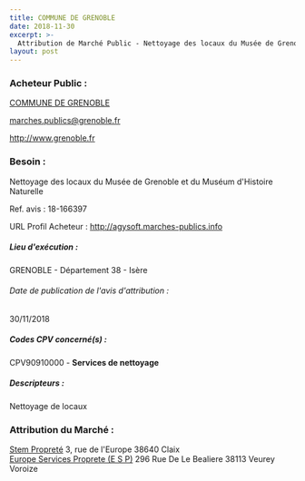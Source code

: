 ```yaml
---
title: COMMUNE DE GRENOBLE
date: 2018-11-30
excerpt: >-
  Attribution de Marché Public - Nettoyage des locaux du Musée de Grenoble et du Muséum d'Histoire Naturelle
layout: post
---
```


### Acheteur Public : 
<a href="/acheteur-134/siren-213801855"> COMMUNE DE GRENOBLE</a><br/>



marches.publics@grenoble.fr


http://www.grenoble.fr
### Besoin :

Nettoyage des locaux du Musée de Grenoble et du Muséum d'Histoire Naturelle

Ref. avis : 18-166397

URL Profil Acheteur : http://agysoft.marches-publics.info

##### Lieu d'exécution :

GRENOBLE - Département 38 - Isère

###### Date de publication de l'avis d'attribution : 
30/11/2018

##### Codes CPV concerné(s) :
CPV90910000 - **Services de nettoyage** <br/>

##### Descripteurs :
Nettoyage de locaux <br/>

### Attribution du Marché :
<a href="/entreprise-555/siren-398372615"> Stem Propreté</a>    3, rue de l'Europe 38640 Claix <br/>
<a href="/entreprise-559/siren-423888932"> Europe Services Proprete (E S P)</a>    296 Rue De Le Bealiere 38113 Veurey Voroize <br/>
